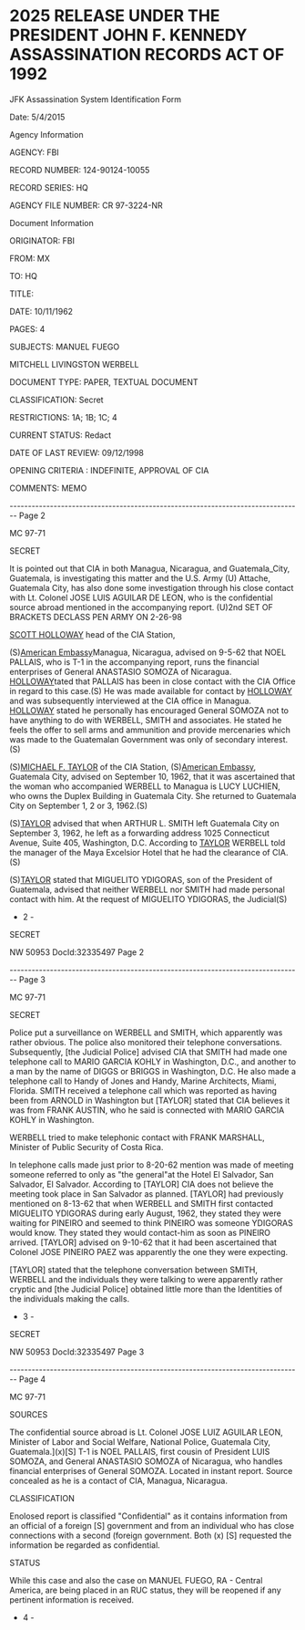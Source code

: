 # 2025 RELEASE UNDER THE PRESIDENT JOHN F. KENNEDY ASSASSINATION RECORDS ACT OF 1992

JFK Assassination System
Identification Form

Date: 5/4/2015

Agency Information

AGENCY: FBI

RECORD NUMBER: 124-90124-10055

RECORD SERIES: HQ

AGENCY FILE NUMBER: CR 97-3224-NR

Document Information

ORIGINATOR: FBI

FROM: MX

TO: HQ

TITLE:

DATE: 10/11/1962

PAGES: 4

SUBJECTS: MANUEL FUEGO

MITCHELL LIVINGSTON WERBELL

DOCUMENT TYPE: PAPER, TEXTUAL DOCUMENT

CLASSIFICATION: Secret

RESTRICTIONS: 1A; 1B; 1C; 4

CURRENT STATUS: Redact

DATE OF LAST REVIEW: 09/12/1998

OPENING CRITERIA : INDEFINITE, APPROVAL OF CIA

COMMENTS: MEMO


-------------------------------------------------------------------------------- Page 2

MC 97-71

SECRET

It is pointed out that CIA in both Managua, Nicaragua, and Guatemala_City, Guatemala, is investigating this matter and the U.S. Army (U) Attache, Guatemala City, has also done some investigation through his close contact with Lt. Colonel JOSE LUIS AGUILAR DE LEON, who is the confidential source abroad mentioned in the accompanying report. (U)2nd SET OF BRACKETS DECLASS PEN ARMY ON 2-26-98

[SCOTT HOLLOWAY](S) head of the CIA Station,

(S)[American Embassy](S)Managua, Nicaragua, advised on 9-5-62 that NOEL PALLAIS, who is T-1 in the accompanying report, runs the financial enterprises of General ANASTASIO SOMOZA of Nicaragua. [HOLLOWAY](S)tated that PALLAIS has been in close contact with the CIA Office in regard to this case.(S) He was made available for contact by [HOLLOWAY](S) and was subsequently interviewed at the CIA office in Managua. [HOLLOWAY](S) stated he personally has encouraged General SOMOZA not to have anything to do with WERBELL, SMITH and associates. He stated he feels the offer to sell arms and ammunition and provide mercenaries which was made to the Guatemalan Government was only of secondary interest.(S)

(S)[MICHAEL F. TAYLOR](S) of the CIA Station,
(S)[American Embassy](S), Guatemala City, advised on September 10, 1962, that it was ascertained that the woman who accompanied WERBELL to Managua is LUCY LUCHIEN, who owns the Duplex Building in Guatemala City. She returned to Guatemala City on September 1, 2 or 3, 1962.(S)

(S)[TAYLOR](S) advised that when ARTHUR L. SMITH left Guatemala City on September 3, 1962, he left as a forwarding address 1025 Connecticut Avenue, Suite 405, Washington, D.C. According to [TAYLOR](S) WERBELL told the manager of the Maya Excelsior Hotel that he had the clearance of CIA.(S)

(S)[TAYLOR](S) stated that MIGUELITO YDIGORAS, son of the President of Guatemala, advised that neither WERBELL nor SMITH had made personal contact with him. At the request of MIGUELITO YDIGORAS, the Judicial(S)

- 2 -

SECRET

NW 50953 DocId:32335497 Page 2


-------------------------------------------------------------------------------- Page 3

MC 97-71

SECRET

Police put a surveillance on WERBELL and SMITH, which apparently was rather obvious. The police also monitored their telephone conversations. Subsequently, [the Judicial Police] advised CIA that SMITH had made one telephone call to MARIO GARCIA KOHLY in Washington, D.C., and another to a man by the name of DIGGS or BRIGGS in Washington, D.C. He also made a telephone call to Handy of Jones and Handy, Marine Architects, Miami, Florida. SMITH received a telephone call which was reported as having been from ARNOLD in Washington but [TAYLOR] stated that CIA believes it was from FRANK AUSTIN, who he said is connected with MARIO GARCIA KOHLY in Washington.

WERBELL tried to make telephonic contact with FRANK MARSHALL, Minister of Public Security of Costa Rica.

In telephone calls made just prior to 8-20-62 mention was made of meeting someone referred to only as "the general"at the Hotel El Salvador, San Salvador, El Salvador. According to [TAYLOR] CIA does not believe the meeting took place in San Salvador as planned. [TAYLOR] had previously mentioned on 8-13-62 that when WERBELL and SMITH first contacted MIGUELITO YDIGORAS during early August, 1962, they stated they were waiting for PINEIRO and seemed to think PINEIRO was someone YDIGORAS would know. They stated they would contact-him as soon as PINEIRO arrived. [TAYLOR] advised on 9-10-62 that it had been ascertained that Colonel JOSE PINEIRO PAEZ was apparently the one they were expecting.

[TAYLOR] stated that the telephone conversation between SMITH, WERBELL and the individuals they were talking to were apparently rather cryptic and [the Judicial Police] obtained little more than the Identities of the individuals making the calls.

- 3 -

SECRET

NW 50953 DocId:32335497 Page 3


-------------------------------------------------------------------------------- Page 4

MC 97-71

SOURCES

The confidential source abroad is Lt. Colonel JOSE LUIZ AGUILAR LEON, Minister of Labor and Social Welfare, National Police, Guatemala City, Guatemala.](x)[S]
T-1 is NOEL PALLAIS, first cousin of President LUIS SOMOZA, and General ANASTASIO SOMOZA of Nicaragua, who handles financial enterprises of General SOMOZA. Located in instant report. Source concealed as he is a contact of CIA, Managua, Nicaragua.

CLASSIFICATION

Enolosed report is classified "Confidential" as it contains information from an official of a foreign [S] government and from an individual who has close connections with a second (foreign government. Both (x) [S] requested the information be regarded as confidential.

STATUS

While this case and also the case on MANUEL FUEGO, RA - Central America, are being placed in an RUC status, they will be reopened if any pertinent information is received.

- 4 -
